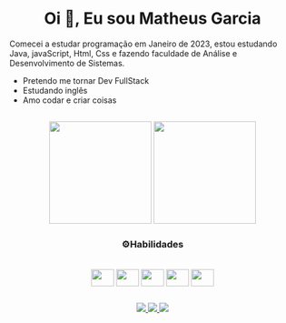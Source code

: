 <h1 align="center">Oi 👋, Eu sou Matheus Garcia</h1>

<p>
Comecei a estudar programação em Janeiro de 2023, estou estudando Java, javaScript, Html, Css e fazendo faculdade de Análise e Desenvolvimento de Sistemas. </p>

<ul>
  <li>Pretendo me tornar Dev FullStack</li>
  <li>Estudando inglês</li>
  <li>Amo codar e criar coisas</li>
</ul>

  ##

<div align="center">
  <img height="180em" src="https://github-readme-stats.vercel.app/api?username=M4theus13&count_private=true&show_icons=true&theme=transparent">
  <img height="180em" src="https://github-readme-stats.vercel.app/api/top-langs/?username=M4theus13&langs_count=10&layout=compact&theme=transparent">
</div>

<h3 align="center">⚙Habilidades</h3>
<div style="display: inline_block" align="center"><br>
  <img align="center" height="30" width="40" src="https://cdn.jsdelivr.net/gh/devicons/devicon/icons/html5/html5-plain.svg" />
  <img align="center" height="30" width="40" src="https://cdn.jsdelivr.net/gh/devicons/devicon/icons/css3/css3-plain.svg" />
  <img align="center" height="30" width="40" src="https://cdn.jsdelivr.net/gh/devicons/devicon/icons/javascript/javascript-plain.svg" />
  <img align="center" height="30" width="40" src="https://cdn.jsdelivr.net/gh/devicons/devicon/icons/python/python-original.svg" />
  <img align="center" height="30" width="40" src="https://cdn.jsdelivr.net/gh/devicons/devicon/icons/java/java-original.svg" />
</div>

  ##
  
<div align="center">
  <a href="mailto:matheusgarciajbs@gmail.com">
    <img src="https://img.shields.io/badge/Gmail-D14836?style=for-the-badge&logo=gmail&logoColor=white">
  </a>
  
  <a href="https://www.instagram.com/theuz_gsantos/">
    <img src="https://img.shields.io/badge/Instagram-E4405F?style=for-the-badge&logo=instagram&logoColor=white">
  </a>

  <a href="https://www.linkedin.com/in/matheus-garcia-990659267/">
    <img src="https://img.shields.io/badge/LinkedIn-0077B5?style=for-the-badge&logo=linkedin&logoColor=white">
  </a>
</div>
